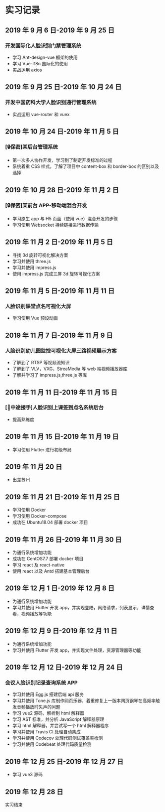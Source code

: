 # 实习记录

## 2019 年 9 月 6 日-2019 年 9 月 25 日

### 开发国际化人脸识别门禁管理系统

- 学习 Ant-design-vue 框架的使用
- 学习 Vue-i18n 国际化的使用
- 实战运用 axios

## 2019 年 9 月 25 日-2019 年 10 月 24 日

### 开发中国药科大学人脸识别通行管理系统

- 实战运用 vue-router 和 vuex

## 2019 年 10 月 24 日-2019 年 11 月 5 日

### [:lock:保密]某后台管理系统

- 第一次多人协作开发，学习到了制定开发标准的过程
- 系统着重 CSS 样式，了解了项目中 content-box 和 border-box 的区别以及选择

## 2019 年 10 月 28 日-2019 年 11 月 2 日

### [:lock:保密]某前台 APP-移动端混合开发

- 学习原生 app 与 H5 页面（使用 vue）混合开发的步骤
- 学习使用 Websocket 持续链接进行数据传输

## 2019 年 11 月 2 日-2019 年 11 月 5 日

- 寻找 3d 旋转可视化解决方案
- 学习并使用 three.js
- 学习并使用 impress.js
- 使用 impress.js 完成三屏 3d 旋转可视化方案

## 2019 年 11 月 5 日-2019 年 11 月 11 日

### 人脸识别课堂点名可视化大屏

- 学习使用 Vue 预设动画

## 2019 年 11 月 7 日-2019 年 11 月 9 日

### 人脸识别幼儿园监控可视化大屏三路视频展示方案

- 了解到了 RTSP 等视频流知识
- 了解到了 VLV，VXG，StreaMedia 等 web 端视频播放器库
- 了解并学习了 impress.js,three.js 等库

## 2019 年 11 月 11 日-2019 年 11 月 15 日

### [:arrows_counterclockwise:中途接手]人脸识别上课签到点名系统后台

- 提高熟练度

## 2019 年 11 月 15 日-2019 年 11 月 19 日

- 学习使用 Flutter 进行初级布局

## 2019 年 11 月 20 日

- 出差苏州

## 2019 年 11 月 21 日-2019 年 11 月 25 日

- 学习使用 Docker
- 学习使用 Docker-compose
- 成功在 Ubuntu18.04 部署 docker 项目

## 2019 年 11 月 26 日-2019 年 11 月 30 日

- 为通行系统增加功能
- 成功在 CentOS7.7 部署 docker 项目
- 学习 react 及 react-native
- 使用 react 以及 Antd 搭建基本管理后台

## 2019 年 12 月 1 日-2019 年 12 月 8 日

- 为通行系统增加功能
- 学习并使用 Flutter 开发 app，并实现登陆，网络请求，列表显示，详情查看，视频播放等功能

## 2019 年 12 月 9 日-2019 年 12 月 11 日

- 为通行系统增加功能
- 学习并使用 Flutter 开发 app，并实现文件处理，资源管理器等功能

## 2019 年 12 月 12 日-2019 年 12 月 24 日

### 会议人脸识别记录查询系统 APP

- 学习并使用 Egg.js 搭建后端 api 服务
- 学习并使用 Tone.js 库制作网页乐器，着重修复上一版本网页钢琴在高频率触发音频播放时失声的问题
- 学习 vue2 源码，解析到 html 解释器
- 学习 AST 标准，并分析 JavaScript 解释器原理
- 学习 html 解释器，并尝试写一个 html 解释器程序
- 学习并使用 Travis CI 处理自动集成
- 学习并使用 Codecov 处理代码测试覆盖率检测
- 学习并使用 Codebeat 处理代码质量检测

## 2019 年 12 月 25 日-2019 年 12 月 27 日

- 学习 vue3 源码

## 2019 年 12 月 28 日

实习结束

<Valine></Valine>
